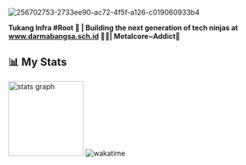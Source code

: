 ![256702753-2733ee90-ac72-4f5f-a126-c019060933b4](https://github.com/mdrdani/mdrdani/assets/45899199/1da57e99-a587-41d1-b43c-ba5ac4e6b24b)

<b>Tukang Infra #Root 🔄 | Building the next generation of tech ninjas at www.darmabangsa.sch.id 👨‍🎓| Metalcore~Addict🤘</b>


## 📊 My Stats

 <img src="https://github-readme-stats.vercel.app/api?username=mdrdani&hide_title=true&hide_rank=false&show_icons=true&include_all_commits=true&count_private=true&disable_animations=false&theme=ayu-mirage&locale=en&hide_border=true&order=1" height="150" alt="stats graph"  />

<img src="https://github-readme-stats.vercel.app/api/wakatime?username=@cehamot&theme=ayu-mirage&hide_border=true&layout=compact" alt="wakatime" />

